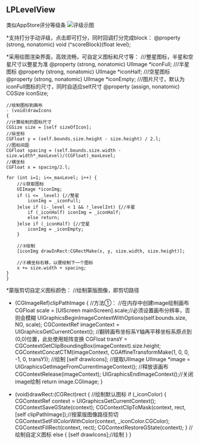 ## LPLevelView
类似AppStore评分等级条
![评级示图](http://f.picphotos.baidu.com/album/s%3D900%3Bq%3D90/sign=6c73e249f403738dda4a00228320c16c/3801213fb80e7bec81959e082d2eb9389a506b88.jpg)

*支持打分手动评级，点击即可打分，同时回调打分完成block：
    @property (strong, nonatomic) void (^scoreBlock)(float level);
    
*采用绘图渲染界面，高效流畅，可自定义图标和尺寸等：
    ///整星图标，半星和空星尺寸以整星为准
    @property (strong, nonatomic) UIImage *iconFull;
    ///半星图标
    @property (strong, nonatomic) UIImage *iconHalf;
    ///空星图标
    @property (strong, nonatomic) UIImage *iconEmpty;
    ///图片尺寸，默认为iconFull图标的尺寸，同时自适应self尺寸
    @property (assign, nonatomic) CGSize iconSize;
    
    //绘制图标到画布
    - (void)drawIcons
    {
    //计算绘制的图标尺寸
    CGSize size = [self sizeOfIcon];
    //纵坐标
    CGFloat y = (self.bounds.size.height - size.height) / 2.l;
    //图标间距
    CGFloat spacing = (self.bounds.size.width - size.width*_maxLevel)/(CGFloat)_maxLevel;
    //横坐标
    CGFloat x = spacing/2.l;
    
    for (int i=1; i<=_maxLevel; i++) {
        //①获取图标
        UIImage *iconImg;
        if (i <= _level) {//整星
            iconImg = _iconFull;
        }else if (i-_level < 1 && !_levelInt) {//半星
            if (_iconHalf) iconImg = _iconHalf;
            else return;
        }else if (_iconHalf) {//空星
            iconImg = _iconEmpty;
        }
        
        //③绘制
        [iconImg drawInRect:CGRectMake(x, y, size.width, size.height)];
        
        //④横坐标右移，以便绘制下一个图标
        x += size.width + spacing;
    }
    }

*蒙版剪切自定义图标颜色：
    //绘制蒙版图像，即剪切路径
- (CGImageRef)clipPathImage
{
    //方法①：
    //在内存中创建image绘制画布
    CGFloat scale = [UIScreen mainScreen].scale;//必须设置画布分辨率，否则会模糊
    UIGraphicsBeginImageContextWithOptions(self.bounds.size, NO, scale);
    CGContextRef imageContext = UIGraphicsGetCurrentContext();
    //翻转画布坐标系Y轴再平移坐标系原点到(0,0)位置，此处使用矩阵变换
    CGFloat transY = CGContextGetClipBoundingBox(imageContext).size.height;
    CGContextConcatCTM(imageContext, CGAffineTransformMake(1, 0, 0, -1, 0, transY));
    //绘制
    [self drawIcons];
    //提取UIImage
    UIImage *image = UIGraphicsGetImageFromCurrentImageContext();
    //释放该画布
    CGContextRelease(imageContext);
    UIGraphicsEndImageContext();//关闭image绘制
    return image.CGImage;
}

- (void)drawRect:(CGRect)rect
{
    //绘制默认图标
    if (_iconColor) {
        CGContextRef context = UIGraphicsGetCurrentContext();
        CGContextSaveGState(context);
        CGContextClipToMask(context, rect, [self clipPathImage]);//按蒙版图像路径剪切
        CGContextSetFillColorWithColor(context, _iconColor.CGColor);
        CGContextFillRect(context, rect);
        CGContextRestoreGState(context);
    }
    //绘制自定义图标
    else {
        [self drawIcons];//绘制
    }
}
